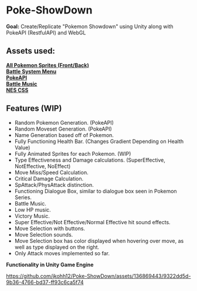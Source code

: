 # Poke-ShowDown

__Goal:__ Create/Replicate "Pokemon Showdown" using Unity along with PokeAPI (RestfulAPI) and WebGL

## Assets used: 
[__All Pokemon Sprites (Front/Back)__](https://github.com/Velorexe/PKUnityInessentials/tree/master)\
[__Battle System Menu__](https://www.deviantart.com/pikachumazzinga/art/BLACK-2-AND-WHITE-2-UPPER-SCREEN-BATTLE-SYSTEM-RIP-381417457)\
[__PokeAPI__](https://pokeapi.co/)\
[__Battle Music__](https://www.youtube.com/watch?v=_Yr5Taoyalo&t=5s)\
[__NES CSS__](https://nostalgic-css.github.io/NES.css/)


## Features (WIP)

* Random Pokemon Generation. (PokeAPI)
* Random Moveset Generation. (PokeAPI)
* Name Generation based off of Pokemon.
* Fully Functioning Health Bar. (Changes Gradient Depending on Health Value)
* Fully Animated Sprites for each Pokemon. (WIP)
* Type Effectiveness and Damage calculations. (SuperEffective, NotEffective, NoEffect)
* Move Miss/Speed Calculation.
* Critical Damage Calculation.
* SpAttack/PhysAttack distinction.
* Functioning Dialogue Box, similar to dialogue box seen in Pokemon Series.
* Battle Music.
* Low HP music.
* Victory Music.
* Super Effective/Not Effective/Normal Effective hit sound effects.
* Move Selection with buttons.
* Move Selection sounds.
* Move Selection box has color displayed when hovering over move, as well as type displayed on the right.
* Only Attack moves implemented so far.

__Functionality in Unity Game Engine__

https://github.com/jkohh12/Poke-ShowDown/assets/136869443/9322dd5d-9b36-4766-bd37-ff93c6ca5f74






